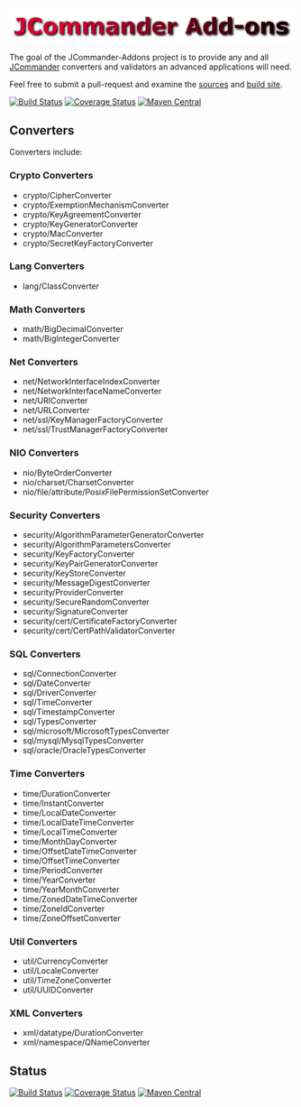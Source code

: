 <!--
    Copyright (C) 2016 Gary Gregory. All rights reserved.

    See the NOTICE.txt file distributed with this work for additional
    information regarding copyright ownership.

    Licensed under the Apache License, Version 2.0 (the "License");
    you may not use this file except in compliance with the License.
    You may obtain a copy of the License at

        http://www.apache.org/licenses/LICENSE-2.0

    Unless required by applicable law or agreed to in writing, software
    distributed under the License is distributed on an "AS IS" BASIS,
    WITHOUT WARRANTIES OR CONDITIONS OF ANY KIND, either express or implied.
    See the License for the specific language governing permissions and
    limitations under the License.
-->
![jcommander-addons](https://github.com/garydgregory/jcommander-addons/raw/master/src/site/resources/images/logo.png "jcommander-addons")

The goal of the JCommander-Addons project is to provide any and all [JCommander](http://jcommander.org/) 
converters and validators an advanced applications will need.

Feel free to submit a pull-request and examine the [sources](https://github.com/garydgregory/jcommander-addons) and 
[build site](https://garydgregory.github.io/jcommander-addons/).

[![Build Status](https://travis-ci.org/garydgregory/jcommander-addons.svg?branch=master)](https://travis-ci.org/garydgregory/jcommander-addons)
[![Coverage Status](https://coveralls.io/repos/github/garydgregory/jcommander-addons/badge.svg?branch=master)](https://coveralls.io/github/garydgregory/jcommander-addons?branch=master)
[![Maven Central](https://maven-badges.herokuapp.com/maven-central/com.garygregory/jcommander-addons/badge.svg)](https://maven-badges.herokuapp.com/maven-central/com.garygregory/jcommander-addons)

## Converters 
Converters include:

### Crypto Converters

- crypto/CipherConverter
- crypto/ExemptionMechanismConverter
- crypto/KeyAgreementConverter
- crypto/KeyGeneratorConverter
- crypto/MacConverter
- crypto/SecretKeyFactoryConverter

### Lang  Converters
- lang/ClassConverter

### Math Converters

- math/BigDecimalConverter
- math/BigIntegerConverter

### Net Converters

- net/NetworkInterfaceIndexConverter
- net/NetworkInterfaceNameConverter
- net/URIConverter
- net/URLConverter
- net/ssl/KeyManagerFactoryConverter
- net/ssl/TrustManagerFactoryConverter

### NIO Converters

- nio/ByteOrderConverter
- nio/charset/CharsetConverter
- nio/file/attribute/PosixFilePermissionSetConverter

### Security Converters

- security/AlgorithmParameterGeneratorConverter
- security/AlgorithmParametersConverter
- security/KeyFactoryConverter
- security/KeyPairGeneratorConverter
- security/KeyStoreConverter
- security/MessageDigestConverter
- security/ProviderConverter
- security/SecureRandomConverter
- security/SignatureConverter
- security/cert/CertificateFactoryConverter
- security/cert/CertPathValidatorConverter

### SQL Converters
 
- sql/ConnectionConverter
- sql/DateConverter
- sql/DriverConverter
- sql/TimeConverter
- sql/TimestampConverter
- sql/TypesConverter
- sql/microsoft/MicrosoftTypesConverter
- sql/mysql/MysqlTypesConverter
- sql/oracle/OracleTypesConverter

### Time Converters

- time/DurationConverter
- time/InstantConverter
- time/LocalDateConverter
- time/LocalDateTimeConverter
- time/LocalTimeConverter
- time/MonthDayConverter
- time/OffsetDateTimeConverter
- time/OffsetTimeConverter
- time/PeriodConverter
- time/YearConverter
- time/YearMonthConverter
- time/ZonedDateTimeConverter
- time/ZoneIdConverter
- time/ZoneOffsetConverter

### Util Converters

- util/CurrencyConverter
- util/LocaleConverter
- util/TimeZoneConverter
- util/UUIDConverter

### XML Converters

- xml/datatype/DurationConverter
- xml/namespace/QNameConverter 

## Status

[![Build Status](https://travis-ci.org/garydgregory/jcommander-addons.svg?branch=master)](https://travis-ci.org/garydgregory/jcommander-addons)
[![Coverage Status](https://coveralls.io/repos/github/garydgregory/jcommander-addons/badge.svg?branch=master)](https://coveralls.io/github/garydgregory/jcommander-addons?branch=master)
[![Maven Central](https://maven-badges.herokuapp.com/maven-central/com.garygregory/jcommander-addons/badge.svg)](https://maven-badges.herokuapp.com/maven-central/com.garygregory/jcommander-addons)


